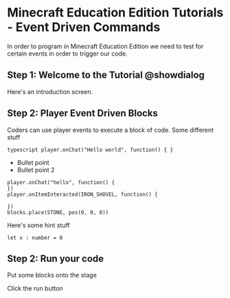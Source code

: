 # Minecraft Education Edition Tutorials - Event Driven Commands

In order to program in Minecraft Education Edition we need to test for certain events in order to trigger our code.

## Step 1: Welcome to the Tutorial @showdialog

Here's an introduction screen.


## Step 2: Player Event Driven Blocks

Coders can use player events to execute a block of code.
Some different stuff

``typescript
player.onChat("Hello world", function() {
}``

* Bullet point
* Bullet point 2

```blocks
player.onChat("hello", function() {
})
player.onItemInteracted(IRON_SHOVEL, function() {
    
})
blocks.place(STONE, pos(0, 0, 0))
```





Here's some hint stuff

```template
let x : number = 0
```


## Step 2: Run your code
Put some blocks onto the stage


Click the run button
